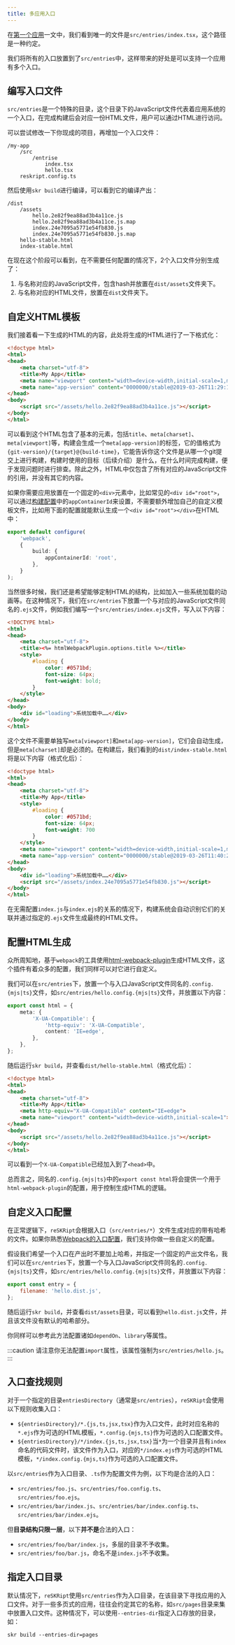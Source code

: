 ```yaml
---
title: 多应用入口
---
```


在[第一个应用](../app/quick-start.md)一文中，我们看到唯一的文件是`src/entries/index.tsx`，这个路径是一种约定。

我们将所有的入口放置到了`src/entries`中，这样带来的好处是可以支持一个应用有多个入口。

## 编写入口文件

`src/entries`是一个特殊的目录，这个目录下的JavaScript文件代表着应用系统的一个入口，在完成构建后会对应一份HTML文件，用户可以通过HTML进行访问。

可以尝试修改一下你现成的项目，再增加一个入口文件：

```
/my-app
    /src
        /entrise
            index.tsx
            hello.tsx
    reskript.config.ts
```

然后使用`skr build`进行编译，可以看到它的编译产出：

```
/dist
    /assets
        hello.2e82f9ea88ad3b4a11ce.js
        hello.2e82f9ea88ad3b4a11ce.js.map
        index.24e7095a5771e54fb830.js
        index.24e7095a5771e54fb830.js.map
    hello-stable.html
    index-stable.html
```

在现在这个阶段可以看到，在不需要任何配置的情况下，2个入口文件分别生成了：

1. 与名称对应的JavaScript文件，包含hash并放置在`dist/assets`文件夹下。
2. 与名称对应的HTML文件，放置在`dist`文件夹下。

## 自定义HTML模板

我们接着看一下生成的HTML的内容，此处将生成的HTML进行了一下格式化：

```html
<!doctype html>
<html>
<head>
    <meta charset="utf-8">
    <title>My App</title>
    <meta name="viewport" content="width=device-width,initial-scale=1,maximum-scale=1,user-scalable=no">
    <meta name="app-version" content="0000000/stable@2019-03-26T11:29:10.550Z">
</head>
<body>
    <script src="/assets/hello.2e82f9ea88ad3b4a11ce.js"></script>
</body>
</html>
```

可以看到这个HTML包含了基本的元素，包括`title`、`meta[charset]`、`meta[viewport]`等，构建会生成一个`meta[app-version]`的标签，它的值格式为`{git-version}/{target}@{build-time}`，它能告诉你这个文件是从哪一个git提交上进行构建，构建时使用的目标（后续介绍）是什么，在什么时间完成构建，便于发现问题时进行排查。除此之外，HTML中仅包含了所有对应的JavaScript文件的引用，并没有其它的内容。

如果你需要应用放置在一个固定的`<div>`元素中，比如常见的`<div id="root">`，可以通过[构建配置](../settings/build)中的`appContainerId`来设置，不需要额外增加自己的自定义模板文件，比如用下面的配置就能默认生成一个`<div id="root"></div>`在HTML中：

```ts
export default configure(
    'webpack',
    {
        build: {
            appContainerId: 'root',
        },
    }
);
```

当然很多时候，我们还是希望能够定制HTML的结构，比如加入一些系统加载的动画等。在这种情况下，我们在`src/entries`下放置一个与对应的JavaScript文件同名的`.ejs`文件，例如我们编写一个`src/entries/index.ejs`文件，写入以下内容：

```html
<!DOCTYPE html>
<html>
<head>
    <meta charset="utf-8">
    <title><%= htmlWebpackPlugin.options.title %></title>
    <style>
        #loading {
            color: #0571bd;
            font-size: 64px;
            font-weight: bold;
        }
    </style>
</head>
<body>
    <div id="loading">系统加载中……</div>
</body>
</html>
```

这个文件不需要单独写`meta[viewport]`和`meta[app-version]`，它们会自动生成，但是`meta[charset]`却是必须的。在构建后，我们看到的`dist/index-stable.html`将是以下内容（格式化后）：

```html
<!doctype html>
<html>
<head>
    <meta charset="utf-8">
    <title>My App</title>
    <style>
        #loading {
            color: #0571bd;
            font-size: 64px;
            font-weight: 700
        }
    </style>
    <meta name="viewport" content="width=device-width,initial-scale=1,maximum-scale=1,user-scalable=no">
    <meta name="app-version" content="0000000/stable@2019-03-26T11:40:25.631Z">
</head>
<body>
    <div id="loading">系统加载中……</div>
    <script src="/assets/index.24e7095a5771e54fb830.js"></script>
</body>
</html>
```

在无需配置`index.js`与`index.ejs`的关系的情况下，构建系统会自动识别它们的关联并通过指定的`.ejs`文件生成最终的HTML文件。

## 配置HTML生成

众所周知地，基于`webpack`的工具使用[html-webpack-plugin](https://github.com/jantimon/html-webpack-plugin)生成HTML文件，这个插件有着众多的配置，我们同样可以对它进行自定义。

我们可以在`src/entries`下，放置一个与入口JavaScript文件同名的`.config.{mjs|ts}`文件，如`src/entries/hello.config.{mjs|ts}`文件，并放置以下内容：

```ts
export const html = {
    meta: {
        'X-UA-Compatible': {
            'http-equiv': 'X-UA-Compatible',
            content: 'IE=edge',
        },
    },
};
```

随后运行`skr build`，并查看`dist/hello-stable.html`（格式化后）：

```html
<!doctype html>
<html>
<head>
    <meta charset="utf-8">
    <title>My App</title>
    <meta http-equiv="X-UA-Compatible" content="IE=edge">
    <meta name="viewport" content="width=device-width,initial-scale=1">
</head>
<body>
    <script src="/assets/hello.2e82f9ea88ad3b4a11ce.js"></script>
</body>
</html>
```

可以看到一个`X-UA-Compatible`已经加入到了`<head>`中。

总而言之，同名的`.config.{mjs|ts}`中的`export const html`将会提供一个用于`html-webpack-plugin`的配置，用于控制生成HTML的逻辑。

## 自定义入口配置

在正常逻辑下，`reSKRipt`会根据入口（`src/entries/*`）文件生成对应的带有哈希的文件。如果你熟悉[Webpack的入口配置](https://webpack.js.org/concepts/entry-points/#entrydescription-object)，我们支持你做一些自定义的配置。

假设我们希望一个入口在产出时不要加上哈希，并指定一个固定的产出文件名，我们可以在`src/entries`下，放置一个与入口JavaScript文件同名的`.config.{mjs|ts}`文件，如`src/entries/hello.config.{mjs|ts}`文件，并放置以下内容：

```javascript
export const entry = {
    filename: 'hello.dist.js',
};
```

随后运行`skr build`，并查看`dist/assets`目录，可以看到`hello.dist.js`文件，并且该文件没有默认的哈希部分。

你同样可以参考此方法配置诸如`dependOn`、`library`等属性。

:::caution
请注意你无法配置`import`属性，该属性强制为`src/entries/hello.js`。
:::

## 入口查找规则

对于一个指定的目录`entriesDirectory`（通常是`src/entries`），`reSKRipt`会使用以下规则收集入口：

- `${entriesDirectory}/*.{js,ts,jsx,tsx}`作为入口文件，此时对应名称的`*.ejs`作为可选的HTML模板，`*.config.{mjs,ts}`作为可选的入口配置文件。
- `${entriesDirectory}/*/index.{js,ts,jsx,tsx}`当`*`为一个目录并且有`index`命名的代码文件时，该文件作为入口，对应的`*/index.ejs`作为可选的HTML模板，`*/index.config.{mjs,ts}`作为可选的入口配置文件。

以`src/entries`作为入口目录、`.ts`作为配置文件为例，以下均是合法的入口：

- `src/entries/foo.js`、`src/entries/foo.config.ts`、`src/entries/foo.ejs`。
- `src/entries/bar/index.js`、`src/entries/bar/index.config.ts`、`src/entries/bar/index.ejs`。

但**目录结构只限一层**，以下**并不是**合法的入口：

- `src/entries/foo/bar/index.js`，多层的目录不予收集。
- `src/entries/foo/bar.js`，命名不是`index.js`不予收集。

## 指定入口目录

默认情况下，`reSKRipt`使用`src/entries`作为入口目录，在该目录下寻找应用的入口文件。对于一些多页式的应用，往往会约定其它的名称，如`src/pages`目录来集中放置入口文件。这种情况下，可以使用`--entries-dir`指定入口存放的目录，如：

```shell
skr build --entries-dir=pages
```
